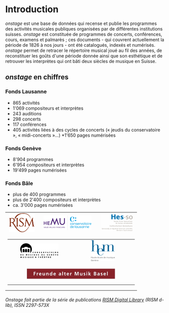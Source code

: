 # Introduction

_onstage_ est une base de données qui recense et publie les programmes des activités musicales publiques organisées par de différentes institutions suisses. _onstage_ est constituée de programmes de concerts, conférences, cours, examens et palmarès ; ces documents - qui couvrent actuellement la période de 1826 à nos jours - ont été catalogués, indexés et numérisés. _onstage_ permet de retracer le répertoire musical joué au fil des années, de reconstituer les goûts d'une période donnée ainsi que son esthétique et de retrouver les interprètes qui ont bâti deux siècles de musique en Suisse.

## _onstage_ en chiffres

### Fonds Lausanne

* 865 activités
* 1'069 compositeurs et interprètes
* 243 auditions
* 298 concerts
* 117 conférences
* 405 activités liées à des cycles de concerts (« jeudis du conservatoire », « midi-concerts »…)
*1'650 pages numérisées

### Fonds Genève

* 8'904 programmes
* 6'954 compositeurs et interprètes
* 19'499 pages numérisées

### Fonds Bâle

* plus de 400 programmes
* plus de 2'400 compositeurs et interprètes
* ca. 3'000 pages numérisées

<!-- Old Onstage logos-->
<div>
	<table border="0" cellspacing="10px" style="margin: 0 auto;text-align:center">
		<tr>
			<td align="center">
				<a href="http://www.rism-ch.org" target="_blank"><img src="https://raw.githubusercontent.com/rism-ch/onstage-texts/master/images/logo-rism.png" width="80px" border="0"></a>
			</td>
			<td align="center">
				<a href="http://www.hemu.ch" target="_blank"><img src="https://raw.githubusercontent.com/rism-ch/onstage-texts/master/images/logo-cdl-hemu.jpg" width="150px" border="0"></a>
			</td>
			<td align="center">
				<a href="http://www.hes-so.ch" target="_blank"><img src="https://raw.githubusercontent.com/rism-ch/onstage-texts/master/images/logo-hesso-s.png" width="100px" border="0"></a>
			</td>
		</tr>
    <tr>
      <td colspan=3>
        <table width="100%">
          <tr>
      			<td align="center" width="50%">
      				<a href="http://www.cmusge.ch" target="_blank"><img src="https://raw.githubusercontent.com/rism-ch/onstage-texts/master/images/logo-cmusge.png" width="120px" border="0"></a>
      			</td>
      			<td align="center" width="50%">
      				<a href="https://www.hesge.ch/hem" target="_blank"><img src="https://raw.githubusercontent.com/rism-ch/onstage-texts/master/images/logo-hem-ge.png" width="75px" border="0"></a>
      			</td>
          </tr>
          <tr>
            <td align="center" colspan=2 style="padding: 10px">
              <a href="http://famb.ch/" target="_blank"><img src="https://raw.githubusercontent.com/rism-ch/onstage-texts/master/images/famb_logo_pantone.jpg" width="75%"></a>
            </td>
        </table>
      </td>
	</table>
</div>

###### Onstage fait partie de la série de publications [RISM Digital Library](http://rism-ch.org/d-lib.html) (RISM d-lib), ISSN 2297-573X
